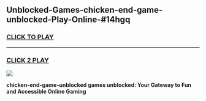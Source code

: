 
## Unblocked-Games-chicken-end-game-unblocked-Play-Online-#14hgq
<h3>
<a href="https://premium.freeplayer.one?title=chicken-end-game-unblocked&ref=27F">CLICK TO PLAY</a></h3>
<hr>

<h3>
<a href="https://premium.freeplayer.one?title=chicken-end-game-unblocked&ref=27F">CLICK 2 PLAY</a>
  
</h3>

<a href="https://premium.freeplayer.one?title=chicken-end-game-unblocked&ref=27F"><img src="https://clearcache.store/games.png"></a>


**chicken-end-game-unblocked games unblocked: Your Gateway to Fun and Accessible Online Gaming**
